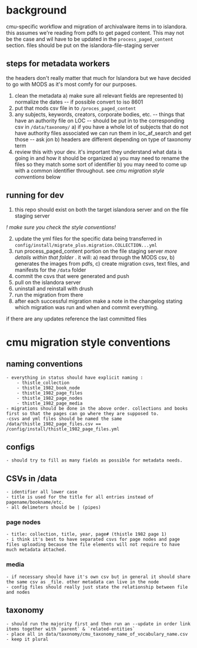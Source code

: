 # background

cmu-specific workflow and migration of archivalware items in to islandora. this assumes we're reading from pdfs to get paged content. This may not be the case and wil have to be updated in the `process_paged_content` section. 
files should be put on the islandora-file-staging server

## steps for metadata workers

the headers don't really matter that much for Islandora but we have decided to go with MODS as it's most comfy for our purposes.

1. clean the metadata
	a) make sure all relevant fields are represented
	b) normalize the dates -- if possible convert to iso 8601
2. put that mods csv file in to `/proces_paged_content` 
3. any subjects, keywords, creators, corporate bodies, etc. -- things that have an authority file on LOC -- should be put in to the corresponding csv in `/data/taxonomy/`
	a) if you have a whole lot of subjects that do not have authority files associated we can run them in loc_af_search and get those -- ask jon
	b) headers are different depending on type of taxonomy term
4. review this with your dev. it's important they understand what data is going in and how it should be organized
	a) you may need to rename the files so they match some sort of identifier
	b) you may need to come up with a common identifier throughout. see _cmu migration style conventions_ below

## running for dev

1. this repo should exist on both the target islandora server and on the file staging server

*! make sure you check the style conventions!*

2. update the yml files for the specific data being transferred in `config/install/migrate_plus.migration.COLLECTION...yml`
2. run process_paged_content portion on the file staging server _more details within that folder_ . it will:
	a) read through the MODS csv, 
	b) generates the images from pdfs, 
	c) create migration csvs, text files, and manifests for the `/data` folder
3. commit the csvs that were generated and push
4. pull on the islandora server
5. uninstall and reinstall with drush 
6. run the migration from there
7. after each successful migration make a note in the changelog stating which migration was run and when and commit everything.

if there are any updates reference the last committed files




# cmu migration style conventions

## naming conventions

	- everything in status should have explicit naming :
		- thistle_collection
		- thistle_1982_book_node    
		- thistle_1982_page_files   
		- thistle_1982_page_nodes   
		- thistle_1982_page_media   
	- migrations should be done in the above order. collections and books first so that the pages can go where they are supposed to. 
	-csvs and yml files should be named the same
	/data/thistle_1982_page_files.csv == /config/install/thistle_1982_page_files.yml

## configs
	
	- should try to fill as many fields as possible for metadata needs.

## CSVs in /data

	- identifier all lower case
	- title is used for the title for all entries instead of pagename/bookname/etc. 
	- all delimeters should be | (pipes)

### page nodes
	
	- title: collection, title, year, page# (thistle 1982 page 1)
	- i think it's best to have separated csvs for page nodes and page files uploading because the file elements will not require to have much metadata attached.

### media
	
	- if necessary should have it's own csv but in general it should share the same csv as _file. other metadata can live in the node
	- config files should really just state the relationship between file and nodes


## taxonomy

	- should run the majority first and then run an --update in order link items together with `parent` & `related-entities`
	- place all in data/taxonomy/cmu_taxonomy_name_of_vocabulary_name.csv
	- keep it plural
